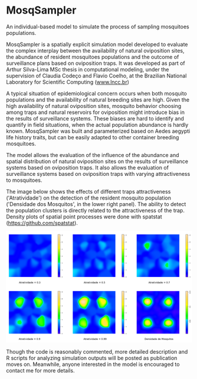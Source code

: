 # MosqSampler
An individual-based model to simulate the process of sampling mosquitoes populations.

MosqSampler is a spatially explicit simulation model developed to evaluate the complex interplay between the availability of natural oviposition sites, the abundance of resident mosquitoes populations and the outcome of surveillance plans based on oviposition traps. It was developed as part of Arthur Silva-Lima MSc thesis in computational modeling, under the supervision of Claudia Codeço and Flavio Coelho, at the Brazilian National Laboratory for Scientific Computing (www.lncc.br)

A typical situation of epidemiological concern occurs when both mosquito populations and the availability of natural breeding sites are high. Given the high availability of natural oviposition sites, mosquito behavior choosing among traps and natural reservoirs for oviposition might introduce bias in the results of surveillance systems. These biases are hard to identify and quantify in field situations, when the actual population abundance is hardly known. MosqSampler was built and parameterized based on Aedes aegypti life history traits, but can be easily adapted to other container breeding mosquitoes. 

The model allows the evaluation of the influence of the abundance and spatial distribution of natural oviposition sites on the results of surveillance systems based on oviposition traps. It also allows the evaluation of surveillance systems based on oviposition traps with varying attractiveness to mosquitoes. 

The image below shows the effects of different traps attractiveness ('Atratividade') on the detection of the resident mosquito population ('Densidade dos Mosquitos', in the lower right panel). The ability to detect the population clusters is directly related to the attractiveness of the trap. Density plots of spatial point processes were done with spatstat (https://github.com/spatstat).


<img src="Cen3_Arma0_nA144_nM2500_nP5000_S3.png" alt="hi" class="inline"/>


Though the code is reasonably commented, more detailed description and R scripts for analyzing simulation outputs will be posted as publication moves on. Meanwhile, anyone interested in the model is encouraged to contact me for more details.

